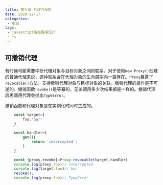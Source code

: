 ```yaml
---
title: 第九章 代理与反射
date: 2020-12-17
categories:
 - 笔记
tags:
 - javascript高级程序设计
 - js
---
```


## 可撤销代理

有时候可能需要中断代理对象与目标对象之间的联系。对于使用`new Proxy()`创建的普通代理来说，这种联系会在代理对象的生命周期内一直存在。`Proxy`暴露了`revocable()`方法，支持撤销代理对象与目标对象的关联。撤销代理的操作是不可逆的。撤销函数`revoke()`是等幂的，无论调用多少次结果都是一样的。撤销代理后再调用代理会抛出`TypeError`。

撤销函数和代理对象是在实例化时同时生成的。

```javascript
    const target={
        foo:'bar'
    }

    const handler={
        get(){
            return 'intercepted';
        }
    }

    const {proxy,revoke}=Proxy.revocable(target,handler)
    console.log(proxy.foo)// intercepted
    console.log(target.foo)// bar
    revoke();
    console.log(proxy.foo)// TypeError
```